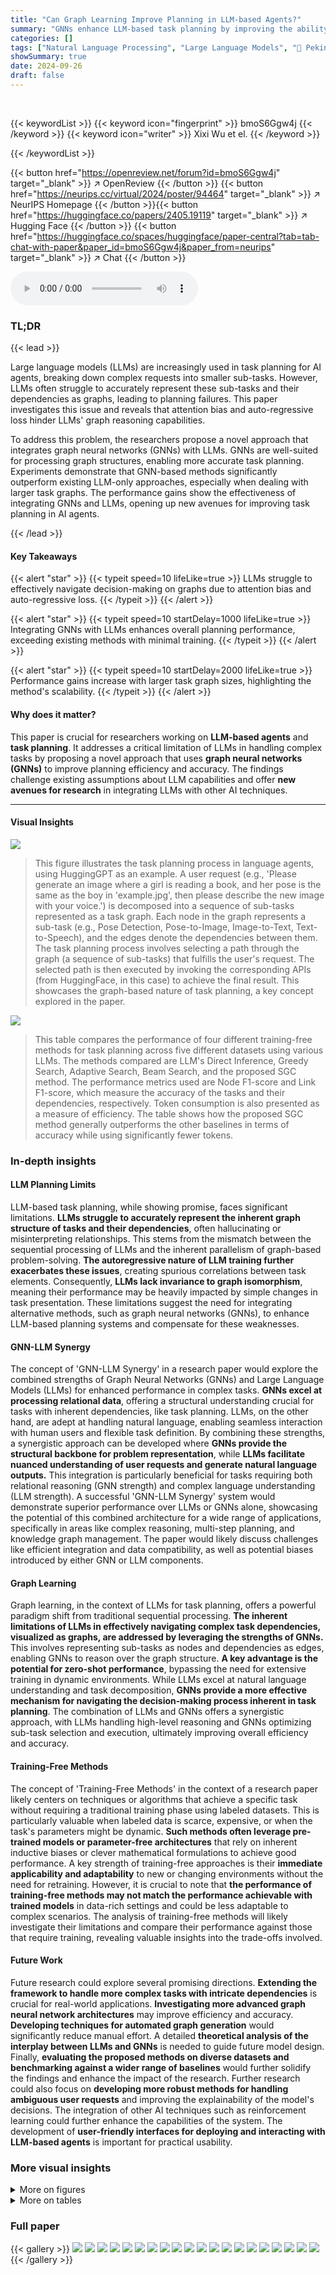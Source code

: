 ```yaml
---
title: "Can Graph Learning Improve Planning in LLM-based Agents?"
summary: "GNNs enhance LLM-based task planning by improving the ability to process task graphs, surpassing existing solutions even without training."
categories: []
tags: ["Natural Language Processing", "Large Language Models", "🏢 Peking University",]
showSummary: true
date: 2024-09-26
draft: false
---
```


<br>

{{< keywordList >}}
{{< keyword icon="fingerprint" >}} bmoS6Ggw4j {{< /keyword >}}
{{< keyword icon="writer" >}} Xixi Wu et el. {{< /keyword >}}
 
{{< /keywordList >}}

{{< button href="https://openreview.net/forum?id=bmoS6Ggw4j" target="_blank" >}}
↗ OpenReview
{{< /button >}}
{{< button href="https://neurips.cc/virtual/2024/poster/94464" target="_blank" >}}
↗ NeurIPS Homepage
{{< /button >}}{{< button href="https://huggingface.co/papers/2405.19119" target="_blank" >}}
↗ Hugging Face
{{< /button >}}
{{< button href="https://huggingface.co/spaces/huggingface/paper-central?tab=tab-chat-with-paper&paper_id=bmoS6Ggw4j&paper_from=neurips" target="_blank" >}}
↗ Chat
{{< /button >}}



<audio controls>
    <source src="https://ai-paper-reviewer.com/bmoS6Ggw4j/podcast.wav" type="audio/wav">
    Your browser does not support the audio element.
</audio>


### TL;DR


{{< lead >}}

Large language models (LLMs) are increasingly used in task planning for AI agents, breaking down complex requests into smaller sub-tasks. However, LLMs often struggle to accurately represent these sub-tasks and their dependencies as graphs, leading to planning failures. This paper investigates this issue and reveals that attention bias and auto-regressive loss hinder LLMs' graph reasoning capabilities. 

To address this problem, the researchers propose a novel approach that integrates graph neural networks (GNNs) with LLMs. GNNs are well-suited for processing graph structures, enabling more accurate task planning. Experiments demonstrate that GNN-based methods significantly outperform existing LLM-only approaches, especially when dealing with larger task graphs. The performance gains show the effectiveness of integrating GNNs and LLMs, opening up new avenues for improving task planning in AI agents.

{{< /lead >}}


#### Key Takeaways

{{< alert "star" >}}
{{< typeit speed=10 lifeLike=true >}} LLMs struggle to effectively navigate decision-making on graphs due to attention bias and auto-regressive loss. {{< /typeit >}}
{{< /alert >}}

{{< alert "star" >}}
{{< typeit speed=10 startDelay=1000 lifeLike=true >}} Integrating GNNs with LLMs enhances overall planning performance, exceeding existing methods with minimal training. {{< /typeit >}}
{{< /alert >}}

{{< alert "star" >}}
{{< typeit speed=10 startDelay=2000 lifeLike=true >}} Performance gains increase with larger task graph sizes, highlighting the method's scalability. {{< /typeit >}}
{{< /alert >}}

#### Why does it matter?
This paper is crucial for researchers working on **LLM-based agents** and **task planning**.  It addresses a critical limitation of LLMs in handling complex tasks by proposing a novel approach that uses **graph neural networks (GNNs)** to improve planning efficiency and accuracy. The findings challenge existing assumptions about LLM capabilities and offer **new avenues for research** in integrating LLMs with other AI techniques.

------
#### Visual Insights



![](https://ai-paper-reviewer.com/bmoS6Ggw4j/figures_2_1.jpg)

> This figure illustrates the task planning process in language agents, using HuggingGPT as an example.  A user request (e.g., 'Please generate an image where a girl is reading a book, and her pose is the same as the boy in 'example.jpg', then please describe the new image with your voice.') is decomposed into a sequence of sub-tasks represented as a task graph. Each node in the graph represents a sub-task (e.g., Pose Detection, Pose-to-Image, Image-to-Text, Text-to-Speech), and the edges denote the dependencies between them.  The task planning process involves selecting a path through the graph (a sequence of sub-tasks) that fulfills the user's request. The selected path is then executed by invoking the corresponding APIs (from HuggingFace, in this case) to achieve the final result. This showcases the graph-based nature of task planning, a key concept explored in the paper.





![](https://ai-paper-reviewer.com/bmoS6Ggw4j/tables_7_1.jpg)

> This table compares the performance of four different training-free methods for task planning across five different datasets using various LLMs.  The methods compared are LLM's Direct Inference, Greedy Search, Adaptive Search, Beam Search, and the proposed SGC method.  The performance metrics used are Node F1-score and Link F1-score, which measure the accuracy of the tasks and their dependencies, respectively.  Token consumption is also presented as a measure of efficiency.  The table shows how the proposed SGC method generally outperforms the other baselines in terms of accuracy while using significantly fewer tokens.





### In-depth insights


#### LLM Planning Limits
LLM-based task planning, while showing promise, faces significant limitations.  **LLMs struggle to accurately represent the inherent graph structure of tasks and their dependencies**, often hallucinating or misinterpreting relationships. This stems from the mismatch between the sequential processing of LLMs and the inherent parallelism of graph-based problem-solving.  **The autoregressive nature of LLM training further exacerbates these issues**, creating spurious correlations between task elements.  Consequently, **LLMs lack invariance to graph isomorphism**, meaning their performance may be heavily impacted by simple changes in task presentation.  These limitations suggest the need for integrating alternative methods, such as graph neural networks (GNNs), to enhance LLM-based planning systems and compensate for these weaknesses.

#### GNN-LLM Synergy
The concept of 'GNN-LLM Synergy' in a research paper would explore the combined strengths of Graph Neural Networks (GNNs) and Large Language Models (LLMs) for enhanced performance in complex tasks.  **GNNs excel at processing relational data**, offering a structural understanding crucial for tasks with inherent dependencies, like task planning. LLMs, on the other hand, are adept at handling natural language, enabling seamless interaction with human users and flexible task definition.  By combining these strengths, a synergistic approach can be developed where **GNNs provide the structural backbone for problem representation**, while **LLMs facilitate nuanced understanding of user requests and generate natural language outputs.**  This integration is particularly beneficial for tasks requiring both relational reasoning (GNN strength) and complex language understanding (LLM strength). A successful 'GNN-LLM Synergy' system would demonstrate superior performance over LLMs or GNNs alone, showcasing the potential of this combined architecture for a wide range of applications, specifically in areas like complex reasoning, multi-step planning, and knowledge graph management.  The paper would likely discuss challenges like efficient integration and data compatibility, as well as potential biases introduced by either GNN or LLM components.

#### Graph Learning
Graph learning, in the context of LLMs for task planning, offers a powerful paradigm shift from traditional sequential processing.  **The inherent limitations of LLMs in effectively navigating complex task dependencies, visualized as graphs, are addressed by leveraging the strengths of GNNs.**  This involves representing sub-tasks as nodes and dependencies as edges, enabling GNNs to reason over the graph structure.  **A key advantage is the potential for zero-shot performance**, bypassing the need for extensive training in dynamic environments. While LLMs excel at natural language understanding and task decomposition, **GNNs provide a more effective mechanism for navigating the decision-making process inherent in task planning**.  The combination of LLMs and GNNs offers a synergistic approach, with LLMs handling high-level reasoning and GNNs optimizing sub-task selection and execution, ultimately improving overall efficiency and accuracy.

#### Training-Free Methods
The concept of 'Training-Free Methods' in the context of a research paper likely centers on techniques or algorithms that achieve a specific task without requiring a traditional training phase using labeled datasets.  This is particularly valuable when labeled data is scarce, expensive, or when the task's parameters might be dynamic.  **Such methods often leverage pre-trained models or parameter-free architectures** that rely on inherent inductive biases or clever mathematical formulations to achieve good performance. A key strength of training-free approaches is their **immediate applicability and adaptability** to new or changing environments without the need for retraining. However, it is crucial to note that **the performance of training-free methods may not match the performance achievable with trained models** in data-rich settings and could be less adaptable to complex scenarios.  The analysis of training-free methods will likely investigate their limitations and compare their performance against those that require training, revealing valuable insights into the trade-offs involved.

#### Future Work
Future research could explore several promising directions. **Extending the framework to handle more complex tasks with intricate dependencies** is crucial for real-world applications.  **Investigating more advanced graph neural network architectures** may improve efficiency and accuracy.  **Developing techniques for automated graph generation** would significantly reduce manual effort. A detailed **theoretical analysis of the interplay between LLMs and GNNs** is needed to guide future model design.  Finally, **evaluating the proposed methods on diverse datasets and benchmarking against a wider range of baselines** would further solidify the findings and enhance the impact of the research.  Further research could also focus on **developing more robust methods for handling ambiguous user requests** and improving the explainability of the model's decisions.  The integration of other AI techniques such as reinforcement learning could further enhance the capabilities of the system.  The development of **user-friendly interfaces for deploying and interacting with LLM-based agents** is important for practical usability.


### More visual insights

<details>
<summary>More on figures
</summary>


![](https://ai-paper-reviewer.com/bmoS6Ggw4j/figures_3_1.jpg)

> This figure shows the performance and hallucination rate of different LLMs on task planning.  Panel (a) compares the performance (Task F1 score) and hallucination (node and edge hallucination ratios) across several LLMs on the HuggingFace task planning benchmark. Panel (b) shows the relationship between the hallucination rates and the size of the task graph (number of subtasks) across multiple datasets, highlighting a correlation between larger graphs and increased hallucinations.


![](https://ai-paper-reviewer.com/bmoS6Ggw4j/figures_9_1.jpg)

> This figure demonstrates the orthogonal improvements achieved by integrating GNNs with LLMs for task planning.  Panel (a) shows the impact of different prompt engineering techniques on the performance of LLMs (CodeLlama-13B and Mistral-7B) across three different datasets (HuggingFace, Multimedia, and Daily Life). The results indicate consistent gains from using GraphSAGE regardless of the prompt style. Panel (b) compares the performance of LLMs (CodeLlama-7B and Vicuna-13B) before and after fine-tuning, illustrating again the consistent benefits of using GraphSAGE.  In summary, the results show that improvements from GraphSAGE are consistently observed, even under different prompt styles or after fine-tuning LLMs.


![](https://ai-paper-reviewer.com/bmoS6Ggw4j/figures_19_1.jpg)

> This figure illustrates the two baselines used in the paper for comparison: LLM's Direct Inference and GraphSearch.  LLM's Direct Inference uses an LLM to directly generate the task invocation path. GraphSearch employs a greedy search algorithm on the task graph and leverages LLMs to score each candidate task's suitability for the current step. The figure visually represents the process flow, highlighting the differences in their approaches.


![](https://ai-paper-reviewer.com/bmoS6Ggw4j/figures_21_1.jpg)

> This figure illustrates the two training-free baselines used in the paper for comparison against the proposed method.  (a) shows the 'Direct Inference' method, where an LLM directly infers the task invocation path from the user request. (b) shows the 'GraphSearch' method, which leverages a graph search algorithm guided by an LLM to explore and select the optimal task invocation path from the task graph. The figure highlights the steps involved in each method, including task decomposition, task assessment (for GraphSearch), and path selection.


![](https://ai-paper-reviewer.com/bmoS6Ggw4j/figures_23_1.jpg)

> This figure shows example user requests, corresponding decomposed steps, and task invocation paths from four different datasets used in the paper: HuggingFace, Multimedia, Daily Life, and TMDB. Each example illustrates how a complex user request is broken down into smaller, manageable sub-tasks, highlighting the dependencies between them.  The figure provides concrete examples of the types of tasks and their relationships that are used to evaluate the task planning performance of different LLMs and GNN-based methods.


![](https://ai-paper-reviewer.com/bmoS6Ggw4j/figures_26_1.jpg)

> This figure shows three examples where different node orderings of the same graph lead to different diameter predictions by LLMs.  This demonstrates the lack of permutation invariance in LLMs, a significant limitation when dealing with graph-structured data. The experiments were repeated 30 times to highlight the consistency of this issue.


![](https://ai-paper-reviewer.com/bmoS6Ggw4j/figures_27_1.jpg)

> This figure illustrates the two baselines used in the paper for comparison: LLM's Direct Inference and GraphSearch.  LLM's Direct Inference uses the LLM directly to predict the task sequence from the user request. GraphSearch uses an iterative search algorithm on the task graph, where at each iteration, the LLM scores the suitability of neighboring tasks to proceed in the search.  Both methods highlight the challenge of accurately discerning task dependencies and relations when solely relying on LLMs.


![](https://ai-paper-reviewer.com/bmoS6Ggw4j/figures_30_1.jpg)

> This figure illustrates the proposed GNN-enhanced task planning framework.  It shows a two-stage process: 1) LLMs decompose the user request into a sequence of manageable steps and 2) GNNs select the appropriate tasks from a task graph to fulfill each step, thereby generating the final task invocation path. The optional GNN training uses a Bayesian Personalized Ranking (BPR) loss to learn from implicit sub-task rankings. This framework combines the strengths of LLMs for natural language understanding and GNNs for graph-based decision-making.


![](https://ai-paper-reviewer.com/bmoS6Ggw4j/figures_31_1.jpg)

> This figure illustrates the two different model configurations used in the training-based approach.  The top configuration shows the model architecture where only the Graph Neural Network (GNN) is trained, while the Language Model (LM) is frozen (weights are not updated during training). The bottom configuration shows a co-training setup, where both the GNN and LM are trained simultaneously using the Bayesian Personalized Ranking (BPR) loss function.  Both models use a similar pipeline for inference:  the LM extracts text from an image, which serves as input to the GNN.  The GNN then interacts with the task graph to select a task, and the LM is used again to process the output of the GNN.  The difference is that in the second approach, the LM is also fine-tuned alongside the GNN.


![](https://ai-paper-reviewer.com/bmoS6Ggw4j/figures_37_1.jpg)

> This figure illustrates the difference between LLM's Direct Inference and GraphSearch methods for task planning.  LLM's Direct Inference uses LLMs to directly generate task invocation paths from user requests.  In contrast, GraphSearch employs an iterative search strategy that evaluates the suitability of potential task sequences using LLMs before selecting an optimal path.  The figure shows a detailed breakdown of each step involved in both methods, including prompt engineering, task assessment, path selection and final path generation.


![](https://ai-paper-reviewer.com/bmoS6Ggw4j/figures_38_1.jpg)

> The figure shows a case where the GNN framework fails due to ambiguous step descriptions in the task decomposition phase.  An ambiguous step leads the GNN to choose an incorrect task, which then propagates to subsequent steps in the sequential task selection process.  This illustrates a limitation of the approach where the accuracy of the GNN depends on the clarity of the input descriptions.


![](https://ai-paper-reviewer.com/bmoS6Ggw4j/figures_38_2.jpg)

> This figure demonstrates two examples to compare the performance of LLMs' direct inference, BeamSearch, and GraphSAGE. The results show that although LLMs can explore ground-truth paths, they often fail to select the optimal paths due to limited instruction-following and reasoning abilities. In contrast, GraphSAGE consistently selects the correct tasks and achieves the ground-truth results, highlighting its effectiveness in task planning.


</details>




<details>
<summary>More on tables
</summary>


![](https://ai-paper-reviewer.com/bmoS6Ggw4j/tables_8_1.jpg)
> This table shows the performance of different graph neural networks (GNNs) for task planning, comparing them against the BeamSearch method which is a strong baseline from the GraphSearch approach.  The results are presented for several large language models (LLMs) across three datasets (HuggingFace, Multimedia, and Daily Life).  The table demonstrates the consistent improvement in task planning performance achieved by integrating GNNs with LLMs.

![](https://ai-paper-reviewer.com/bmoS6Ggw4j/tables_8_2.jpg)
> This table compares the performance of four different training-free methods for task planning across various LLMs and datasets.  The methods include LLM's direct inference, Greedy Search, Adaptive Search, BeamSearch, and the proposed SGC method. The table shows the Node F1-score, Link F1-score, and the number of tokens consumed for each method and LLM combination on HuggingFace, TaskBench Multimedia, Daily Life and RestBench datasets.  It highlights the performance gains achieved by the SGC method compared to the other baselines.

![](https://ai-paper-reviewer.com/bmoS6Ggw4j/tables_20_1.jpg)
> This table compares the performance of three training-free methods for task planning: LLM's Direct Inference, GraphSearch (with three variants: GreedySearch, AdaptiveSearch, and BeamSearch), and the proposed SGC method.  The comparison is done across four datasets (HuggingFace, Multimedia, Daily Life, and RestBench) and several LLMs.  The table shows Node F1-score, Link F1-score, and token consumption for each method and dataset, providing a quantitative assessment of their relative effectiveness and efficiency.

![](https://ai-paper-reviewer.com/bmoS6Ggw4j/tables_22_1.jpg)
> This table presents the statistics of four datasets used in the experiments, categorized by their source benchmark (TaskBench, RestBench, and UltraTool).  For each dataset, it provides the number of nodes and links in the task graph, the type of links (Resource, Temporal, or Resource/Category), the total number of samples, and the average number of nodes and links in the test set.  These statistics provide context for understanding the scale and characteristics of the experimental data used to evaluate the performance of the proposed task planning methods.

![](https://ai-paper-reviewer.com/bmoS6Ggw4j/tables_28_1.jpg)
> This table compares the performance of four different training-free methods for task planning across five different datasets and several LLMs.  The methods compared are Direct Inference (LLM only), Greedy Search, Adaptive Search, Beam Search, and a proposed method using Sparse Graph Convolutions (SGC).  The table shows Node F1-score, Link F1-score, and token consumption for each method, providing a quantitative comparison of their effectiveness and efficiency.

![](https://ai-paper-reviewer.com/bmoS6Ggw4j/tables_28_2.jpg)
> This table compares the performance of four different training-free methods for task planning across five different LLMs and four datasets. The methods compared are: LLM's Direct Inference, Greedy Search, Adaptive Search, Beam Search, and SGC.  The performance metrics used are Node F1-score (n-F1) and Link F1-score (l-F1), which measure the accuracy of predicted tasks and their dependencies respectively. The table also shows the token consumption for each method, providing a measure of efficiency.  The performance of additional LLMs is detailed in Table 8.

![](https://ai-paper-reviewer.com/bmoS6Ggw4j/tables_29_1.jpg)
> This table presents the inference time for different training-free methods across three datasets (HuggingFace, Multimedia, Daily Life).  The inference times are broken down by LLM and method (Direct, GreedySearch, AdaptiveSearch, BeamSearch, SGC).  The table highlights the significant speed advantage of the SGC method compared to others, especially the search-based methods (GreedySearch, AdaptiveSearch, BeamSearch).

![](https://ai-paper-reviewer.com/bmoS6Ggw4j/tables_32_1.jpg)
> This table compares the performance of several training-free methods for task planning across different LLMs and datasets.  The methods compared include LLM's direct inference, GraphSearch (with three variants: GreedySearch, AdaptiveSearch, and BeamSearch), and the proposed SGC method.  The table reports Node F1-score, Link F1-score, and token consumption for each method and LLM on the HuggingFace, TaskBench (Multimedia, Daily Life), RestBench, and TMDB datasets.  It indicates that the proposed SGC method outperforms other training-free methods in terms of accuracy and efficiency.

![](https://ai-paper-reviewer.com/bmoS6Ggw4j/tables_33_1.jpg)
> This table presents the performance of different Graph Neural Networks (GNNs) for task planning when integrated with various Large Language Models (LLMs). It compares the performance of GNNs against a strong baseline method called BeamSearch. The table shows that all GNNs consistently improve the performance of LLMs on task planning across different datasets and LLMs.

![](https://ai-paper-reviewer.com/bmoS6Ggw4j/tables_34_1.jpg)
> This table compares the performance of three training-free methods for task planning: LLM's Direct Inference, GraphSearch (with three variants: GreedySearch, AdaptiveSearch, and BeamSearch), and the proposed SGC method.  The comparison is done across multiple datasets (HuggingFace, TaskBench Multimedia, TaskBench Daily Life, RestBench, and TMDB) and uses several LLMs. The table shows the Node F1-score, Link F1-score, and the number of tokens consumed by each method for each LLM and dataset.  This allows for a direct comparison of performance and efficiency.

![](https://ai-paper-reviewer.com/bmoS6Ggw4j/tables_35_1.jpg)
> This table presents the performance of different methods in predicting task parameters on the HuggingFace dataset.  It compares the accuracy of directly using LLMs for parameter prediction (Direct) against using LLMs after task selection with training-free SGC and training-required GraphSAGE.  The metrics used are Parameter-Type F1-Score (Param t-F1) and Parameter-Value F1-Score (Param v-F1), which assess the accuracy of predicted parameter types and values respectively.

</details>




### Full paper

{{< gallery >}}
<img src="https://ai-paper-reviewer.com/bmoS6Ggw4j/1.png" class="grid-w50 md:grid-w33 xl:grid-w25" />
<img src="https://ai-paper-reviewer.com/bmoS6Ggw4j/2.png" class="grid-w50 md:grid-w33 xl:grid-w25" />
<img src="https://ai-paper-reviewer.com/bmoS6Ggw4j/3.png" class="grid-w50 md:grid-w33 xl:grid-w25" />
<img src="https://ai-paper-reviewer.com/bmoS6Ggw4j/4.png" class="grid-w50 md:grid-w33 xl:grid-w25" />
<img src="https://ai-paper-reviewer.com/bmoS6Ggw4j/5.png" class="grid-w50 md:grid-w33 xl:grid-w25" />
<img src="https://ai-paper-reviewer.com/bmoS6Ggw4j/6.png" class="grid-w50 md:grid-w33 xl:grid-w25" />
<img src="https://ai-paper-reviewer.com/bmoS6Ggw4j/7.png" class="grid-w50 md:grid-w33 xl:grid-w25" />
<img src="https://ai-paper-reviewer.com/bmoS6Ggw4j/8.png" class="grid-w50 md:grid-w33 xl:grid-w25" />
<img src="https://ai-paper-reviewer.com/bmoS6Ggw4j/9.png" class="grid-w50 md:grid-w33 xl:grid-w25" />
<img src="https://ai-paper-reviewer.com/bmoS6Ggw4j/10.png" class="grid-w50 md:grid-w33 xl:grid-w25" />
<img src="https://ai-paper-reviewer.com/bmoS6Ggw4j/11.png" class="grid-w50 md:grid-w33 xl:grid-w25" />
<img src="https://ai-paper-reviewer.com/bmoS6Ggw4j/12.png" class="grid-w50 md:grid-w33 xl:grid-w25" />
<img src="https://ai-paper-reviewer.com/bmoS6Ggw4j/13.png" class="grid-w50 md:grid-w33 xl:grid-w25" />
<img src="https://ai-paper-reviewer.com/bmoS6Ggw4j/14.png" class="grid-w50 md:grid-w33 xl:grid-w25" />
<img src="https://ai-paper-reviewer.com/bmoS6Ggw4j/15.png" class="grid-w50 md:grid-w33 xl:grid-w25" />
<img src="https://ai-paper-reviewer.com/bmoS6Ggw4j/16.png" class="grid-w50 md:grid-w33 xl:grid-w25" />
<img src="https://ai-paper-reviewer.com/bmoS6Ggw4j/17.png" class="grid-w50 md:grid-w33 xl:grid-w25" />
<img src="https://ai-paper-reviewer.com/bmoS6Ggw4j/18.png" class="grid-w50 md:grid-w33 xl:grid-w25" />
<img src="https://ai-paper-reviewer.com/bmoS6Ggw4j/19.png" class="grid-w50 md:grid-w33 xl:grid-w25" />
<img src="https://ai-paper-reviewer.com/bmoS6Ggw4j/20.png" class="grid-w50 md:grid-w33 xl:grid-w25" />
{{< /gallery >}}